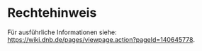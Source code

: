 # Rechtehinweis
Für ausführliche Informationen siehe: https://wiki.dnb.de/pages/viewpage.action?pageId=140645778. 

